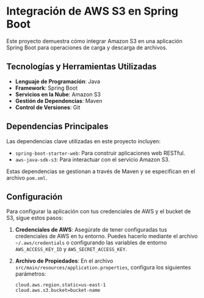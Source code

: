 # Integración de AWS S3 en Spring Boot

Este proyecto demuestra cómo integrar Amazon S3 en una aplicación Spring Boot para operaciones de carga y descarga de archivos.

## Tecnologías y Herramientas Utilizadas

- **Lenguaje de Programación**: Java
- **Framework**: Spring Boot
- **Servicios en la Nube**: Amazon S3
- **Gestión de Dependencias**: Maven
- **Control de Versiones**: Git

## Dependencias Principales

Las dependencias clave utilizadas en este proyecto incluyen:

- `spring-boot-starter-web`: Para construir aplicaciones web RESTful.
- `aws-java-sdk-s3`: Para interactuar con el servicio Amazon S3.

Estas dependencias se gestionan a través de Maven y se especifican en el archivo `pom.xml`.

## Configuración

Para configurar la aplicación con tus credenciales de AWS y el bucket de S3, sigue estos pasos:

1. **Credenciales de AWS**: Asegúrate de tener configuradas tus credenciales de AWS en tu entorno. Puedes hacerlo mediante el archivo `~/.aws/credentials` o configurando las variables de entorno `AWS_ACCESS_KEY_ID` y `AWS_SECRET_ACCESS_KEY`.

2. **Archivo de Propiedades**: En el archivo `src/main/resources/application.properties`, configura los siguientes parámetros:

   ```properties
   cloud.aws.region.static=us-east-1
   cloud.aws.s3.bucket=bucket-name
